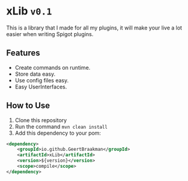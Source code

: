 # xLib `v0.1`

This is a library that I made for all my plugins, it will make your live a lot easier when writing Spigot plugins.

## Features

- Create commands on runtime.
- Store data easy.
- Use config files easy.
- Easy UserInterfaces.

## How to Use

1. Clone this repository
2. Run the command `mvn clean install`
3. Add this dependency to your pom:

```XML
<dependency>
    <groupId>io.github.GeertBraakman</groupId>
    <artifactId>xLib</artifactId>
    <version>${version}</version>
    <scope>compile</scope>
</dependency>
```